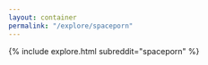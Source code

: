 ```yaml
---
layout: container
permalink: "/explore/spaceporn"
---
```


<link rel="stylesheet" type="text/css" href="/static/css/explore.css">
{% include explore.html subreddit="spaceporn" %}
